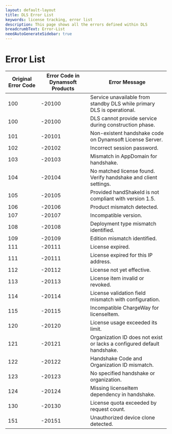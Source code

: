 ```yaml
---
layout: default-layout
title: DLS Error List
keywords: license tracking, error list
description: This page shows all the errors defined within DLS
breadcrumbText: Error-List
needAutoGenerateSidebar: true
---
```


# Error List

| Original Error Code | Error Code in Dynamsoft Products | Error Message                                                           |
| ------------------- | -------------------------------- | ----------------------------------------------------------------------- |
| 100                 | -20100                           | Service unavailable from standby DLS while primary DLS is operational.  |
| 100                 | -20100                           | DLS cannot provide service during construction phase.                   |
| 101                 | -20101                           | Non-existent handshake code on Dynamsoft License Server.                |
| 102                 | -20102                           | Incorrect session password.                                             |
| 103                 | -20103                           | Mismatch in AppDomain for handshake.                                    |
| 104                 | -20104                           | No matched license found. Verify handshake and client settings.         |
| 105                 | -20105                           | Provided handShakeId is not compliant with version 1.5.                 |
| 106                 | -20106                           | Product mismatch detected.                                              |
| 107                 | -20107                           | Incompatible version.                                                   |
| 108                 | -20108                           | Deployment type mismatch identified.                                    |
| 109                 | -20109                           | Edition mismatch identified.                                            |
| 111                 | -20111                           | License expired.                                                        |
| 111                 | -20111                           | License expired for this IP address.                                    |
| 112                 | -20112                           | License not yet effective.                                              |
| 113                 | -20113                           | License item invalid or revoked.                                        |
| 114                 | -20114                           | License validation field mismatch with configuration.                   |
| 115                 | -20115                           | Incompatible ChargeWay for licenseItem.                                 |
| 120                 | -20120                           | License usage exceeded its limit.                                       |
| 121                 | -20121                           | Organization ID does not exist or lacks a configured default handshake. |
| 122                 | -20122                           | Handshake Code and Organization ID mismatch.                            |
| 123                 | -20123                           | No specified handshake or organization.                                 |
| 124                 | -20124                           | Missing licenseItem dependency in handshake.                            |
| 130                 | -20130                           | License quota exceeded by request count.                                |
| 151                 | -20151                           | Unauthorized device clone detected.                                     |
